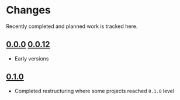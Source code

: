 # Changes
Recently completed and planned work is tracked here.

## [0.0.0](.) [0.0.12](.)
- Early versions

## [0.1.0](.)
- Completed restructuring where some projects reached `0.1.0` level
